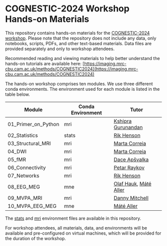 # COGNESTIC-2024 Workshop Hands-on Materials

This repository contains hands-on materials for the [COGNESTIC-2024 workshop](https://www.mrc-cbu.cam.ac.uk/events/cognestic-2024/). Please note that the repository does not include any data, only notebooks, scripts, PDFs, and other text-based materials. Data files are provided separately and only to workshop attendees.

Recommended reading and viewing materials to help better understand the hands-on tutorials are available here: [https://imaging.mrc-cbu.cam.ac.uk/methods/COGNESTIC2024](https://imaging.mrc-cbu.cam.ac.uk/methods/COGNESTIC2024)

The hands-on workshop comprises ten modules. We use three different conda environments. The environment used for each module is listed in the table below.

| **Module**             | **Conda Environment** | **Tutor**  |
| ---------------------- | --------------------- | ---------- |
| 01\_Primer\_on\_Python | mri                   | [Kshipra Gurunandan](https://www.mrc-cbu.cam.ac.uk/people/kshipra-gurunandan/)    |
| 02\_Statistics         | stats                 | [Rik Henson](https://www.mrc-cbu.cam.ac.uk/people/rik.henson/)       |
| 03\_Structural\_MRI    | mri                   | [Marta Correia](https://www.mrc-cbu.cam.ac.uk/people/marta.correia)     |
| 04\_DWI                | mri                   | [Marta Correia](https://www.mrc-cbu.cam.ac.uk/people/marta.correia)     |
| 05\_fMR                | mri                   | [Dace Apšvalka](https://www.mrc-cbu.cam.ac.uk/people/dace.apsvalka)       |
| 06\_Connectivity       | mri                   | [Petar Raykov](https://www.mrc-cbu.cam.ac.uk/people/petar.raykov)     |
| 07\_Networks           | mri                   | [Rik Henson](https://www.mrc-cbu.cam.ac.uk/people/rik.henson/)       |
| 08\_EEG\_MEG           | mne                   | [Olaf Hauk](https://www.mrc-cbu.cam.ac.uk/people/olaf.hauk), [Máté Aller](https://www.mrc-cbu.cam.ac.uk/people/mate.aller)|
| 09\_MVPA_MRI           | mri                   | [Danny Mitchell](https://www.mrc-cbu.cam.ac.uk/people/daniel.mitchell)      |
| 10_MVPA_EEG_MEG        | mne                   | [Máté Aller](https://www.mrc-cbu.cam.ac.uk/people/mate.aller)       |

The [stats](stats_environment.yml) and [mri](mri_environment.yml) environment files are available in this repository.

For workshop attendees, all materials, data, and environments will be available and pre-configured on virtual machines, which will be provided for the duration of the workshop.